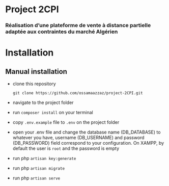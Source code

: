 # Project 2CPI 
### Réalisation d’une plateforme de vente à distance partielle adaptée aux contraintes du marché Algérien




# Installation

## Manual installation

- clone this repository

	`git clone https://github.com/ossamaazzaz/project-2CPI.git`

- navigate to the project folder
- run `composer install` on your terminal
- copy `.env.example` file to `.env` on the project folder
- open your .env file and change the database name (DB_DATABASE) to whatever you have, username (DB_USERNAME) and password (DB_PASSWORD) field correspond to your configuration. On XAMPP, by default the user is `root` and the password is empty
- run php `artisan key:generate`
- run php `artisan migrate`
- run php `artisan serve`